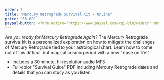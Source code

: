 ```yaml
---
order: 7
title: "Mercury Retrograde Survival Kit - Online"
price: "35.00"
paypal-button: <form action="https://www.paypal.com/cgi-bin/webscr" method="post" target="_top"><input type="hidden" name="cmd" value="_s-xclick"><input type="hidden" name="hosted_button_id" value="9MSTTGT9RSWWS"><input type="image" src="https://www.paypalobjects.com/webstatic/en_US/i/buttons/buy-logo-small.png" border="0" name="submit" alt="PayPal - The safer, easier way to pay online!"><img alt="" border="0" src="https://www.paypalobjects.com/en_US/i/scr/pixel.gif" width="1" height="1"></form>
---
```


_Are you ready for Mercury Retrograde Again?_ The Mercury Retrograde survival kit is a personalized 
exploration on how to mitigate the challenges of Mercury Retrograde tied to your astrological
chart. Learn how to come out of this difficult but magical cosmic period with a new "lease on life!"

* Includes a 30 minute, hi-resolution audio MP3
* Full-color "Survival Guide" PDF including Mercury Retrograde dates and details that you can study as you listen. 
